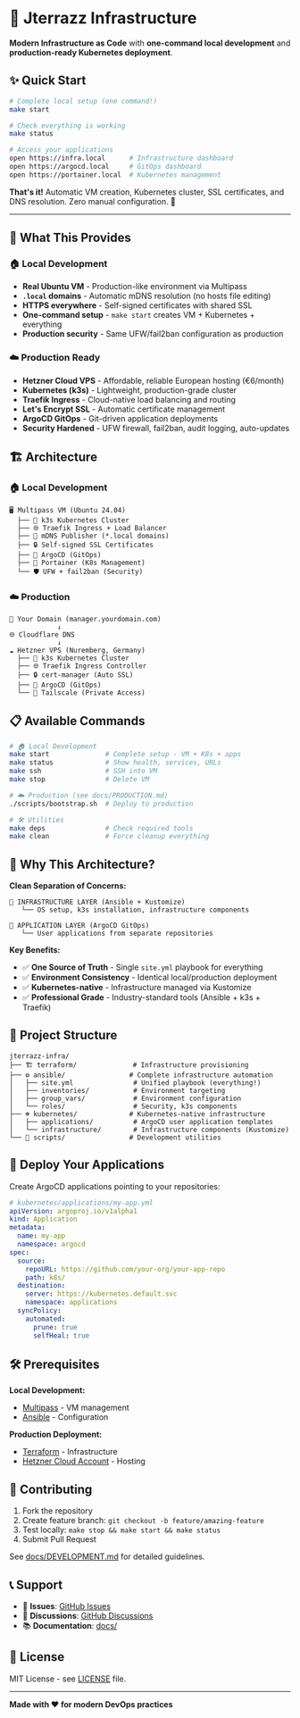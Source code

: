 # 🚀 Jterrazz Infrastructure

**Modern Infrastructure as Code** with **one-command local development** and **production-ready Kubernetes deployment**.

## ✨ Quick Start

```bash
# Complete local setup (one command!)
make start

# Check everything is working
make status

# Access your applications
open https://infra.local      # Infrastructure dashboard
open https://argocd.local     # GitOps dashboard
open https://portainer.local  # Kubernetes management
```

**That's it!** Automatic VM creation, Kubernetes cluster, SSL certificates, and DNS resolution. Zero manual configuration. 🎯

---

## 🎯 What This Provides

### 🏠 **Local Development**

- **Real Ubuntu VM** - Production-like environment via Multipass
- **`.local` domains** - Automatic mDNS resolution (no hosts file editing)
- **HTTPS everywhere** - Self-signed certificates with shared SSL
- **One-command setup** - `make start` creates VM + Kubernetes + everything
- **Production security** - Same UFW/fail2ban configuration as production

### ☁️ **Production Ready**

- **Hetzner Cloud VPS** - Affordable, reliable European hosting (€6/month)
- **Kubernetes (k3s)** - Lightweight, production-grade cluster
- **Traefik Ingress** - Cloud-native load balancing and routing
- **Let's Encrypt SSL** - Automatic certificate management
- **ArgoCD GitOps** - Git-driven application deployments
- **Security Hardened** - UFW firewall, fail2ban, audit logging, auto-updates

## 🏗️ Architecture

### 🏠 Local Development

```
🖥️ Multipass VM (Ubuntu 24.04)
  ├── 🔐 k3s Kubernetes Cluster
  ├── 🌐 Traefik Ingress + Load Balancer
  ├── 📱 mDNS Publisher (*.local domains)
  ├── 🔒 Self-signed SSL Certificates
  ├── 🔄 ArgoCD (GitOps)
  ├── 🐳 Portainer (K8s Management)
  └── 🛡️ UFW + fail2ban (Security)
```

### ☁️ Production

```
📱 Your Domain (manager.yourdomain.com)
            ↓
🌐 Cloudflare DNS
            ↓
☁️ Hetzner VPS (Nuremberg, Germany)
  ├── 🔐 k3s Kubernetes Cluster
  ├── 🌐 Traefik Ingress Controller
  ├── 🔒 cert-manager (Auto SSL)
  ├── 🔄 ArgoCD (GitOps)
  └── 🔗 Tailscale (Private Access)
```

## 📋 Available Commands

```bash
# 🏠 Local Development
make start              # Complete setup - VM + K8s + apps
make status             # Show health, services, URLs
make ssh                # SSH into VM
make stop               # Delete VM

# ☁️ Production (see docs/PRODUCTION.md)
./scripts/bootstrap.sh  # Deploy to production

# 🛠️ Utilities
make deps               # Check required tools
make clean              # Force cleanup everything
```

## 🎯 Why This Architecture?

**Clean Separation of Concerns:**

```
🔄 INFRASTRUCTURE LAYER (Ansible + Kustomize)
   └── OS setup, k3s installation, infrastructure components

🚀 APPLICATION LAYER (ArgoCD GitOps)
   └── User applications from separate repositories
```

**Key Benefits:**

- ✅ **One Source of Truth** - Single `site.yml` playbook for everything
- ✅ **Environment Consistency** - Identical local/production deployment
- ✅ **Kubernetes-native** - Infrastructure managed via Kustomize
- ✅ **Professional Grade** - Industry-standard tools (Ansible + k3s + Traefik)

## 📁 Project Structure

```
jterrazz-infra/
├── 🏗️ terraform/              # Infrastructure provisioning
├── ⚙️ ansible/                # Complete infrastructure automation
│   ├── site.yml               # Unified playbook (everything!)
│   ├── inventories/           # Environment targeting
│   ├── group_vars/            # Environment configuration
│   └── roles/                 # Security, k3s components
├── ☸️ kubernetes/             # Kubernetes-native infrastructure
│   ├── applications/          # ArgoCD user application templates
│   └── infrastructure/        # Infrastructure components (Kustomize)
└── 📜 scripts/                # Development utilities
```

## 🚀 Deploy Your Applications

Create ArgoCD applications pointing to your repositories:

```yaml
# kubernetes/applications/my-app.yml
apiVersion: argoproj.io/v1alpha1
kind: Application
metadata:
  name: my-app
  namespace: argocd
spec:
  source:
    repoURL: https://github.com/your-org/your-app-repo
    path: k8s/
  destination:
    server: https://kubernetes.default.svc
    namespace: applications
  syncPolicy:
    automated:
      prune: true
      selfHeal: true
```

## 🛠️ Prerequisites

**Local Development:**

- [Multipass](https://multipass.run/) - VM management
- [Ansible](https://docs.ansible.com/ansible/latest/installation_guide/intro_installation.html) - Configuration

**Production Deployment:**

- [Terraform](https://terraform.io/) - Infrastructure
- [Hetzner Cloud Account](https://hetzner.cloud/) - Hosting

## 🤝 Contributing

1. Fork the repository
2. Create feature branch: `git checkout -b feature/amazing-feature`
3. Test locally: `make stop && make start && make status`
4. Submit Pull Request

See [docs/DEVELOPMENT.md](docs/DEVELOPMENT.md) for detailed guidelines.

## 📞 Support

- 🐛 **Issues**: [GitHub Issues](https://github.com/jterrazz/jterrazz-infra/issues)
- 💬 **Discussions**: [GitHub Discussions](https://github.com/jterrazz/jterrazz-infra/discussions)
- 📚 **Documentation**: [docs/](docs/)

## 📜 License

MIT License - see [LICENSE](LICENSE) file.

---

**Made with ❤️ for modern DevOps practices**

